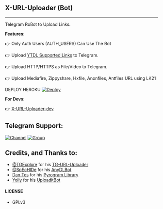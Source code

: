 ## X-URL-Uploader (Bot)
---

Telegram RoBot to Upload Links.

**Features**:

👉 Only Auth Users (AUTH_USERS) Can Use The Bot

👉 Upload [YTDL Supported Links](https://ytdl-org.github.io/youtube-dl/supportedsites.html) to Telegram.

👉 Upload HTTP/HTTPS as File/Video to Telegram.

👉 Upload Mediafire, Zippyshare, Hxfile, Anonfiles, Antfiles URL using LK21

DEPLOY HEROKU
<a href="https://heroku.com/deploy">
  <img src="https://www.herokucdn.com/deploy/button.svg" alt="Deploy">
</a>

**For Devs**:

👉 [X-URL-Uploader-dev](https://github.com/X-Gorn/X-URL-Uploader/tree/dev)

## Telegram Support:

[![Channel](https://img.shields.io/badge/TG-Channel-30302f?style=flat&logo=telegram)](https://t.me/xTeamBots)
[![Group](https://img.shields.io/badge/TG-Group-30302f?style=flat&logo=telegram)](https://t.me/xTeamBotsSupport)

## Credits, and Thanks to:

* [@TGExplore](https://t.me/ViruZs) for his [TG-URL-Uploader](https://github.com/TGExplore/TG-URL-Uploader)
* [@SpEcHlDe](https://t.me/ThankTelegram) for his [AnyDLBot](https://telegram.dog/AnyDLBot)
* [Dan Tès](https://t.me/haskell) for his [Pyrogram Library](https://github.com/pyrogram/pyrogram)
* [Yoily](https://t.me/YoilyL) for his [UploaditBot](https://telegram.dog/UploaditBot)

#### LICENSE
- GPLv3
